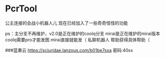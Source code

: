 # PcrTool
  公主连接的会战小机器人儿
  现在已经加入了一些奇奇怪怪的功能

ps：主分支不再维护，v2.0是正在维护的coolq分支
      mirai是正在维护的mirai版本 
      coolq需要pro才能发图 
      mirai直接就能发（
      私聊机器人  帮助获得具体帮助（
      

###蓝奏云 
https://sciuridae.lanzous.com/b01be7sxa
密码:40sx
